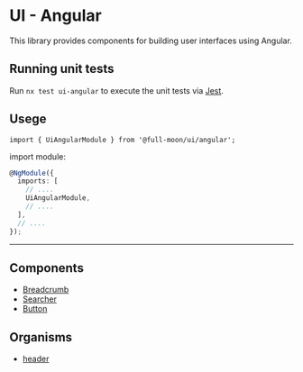 # UI - Angular

This library provides components for building user interfaces using Angular.

## Running unit tests

Run `nx test ui-angular` to execute the unit tests via [Jest](https://jestjs.io).

## Usege

```typscript
import { UiAngularModule } from '@full-moon/ui/angular';
```

import module:

```typescript
@NgModule({
  imports: [
    // ....
    UiAngularModule,
    // ....
  ],
  // ....
});

```

---

## Components

- [Breadcrumb](#./src/lib/components/breadcrumb/breadcrumb.component.md)
- [Searcher](#./src/lib/components/searcher/searcher.component.md)
- [Button](#./src/lib/components/button/button.component.md)

## Organisms

- [header](#/organisms/header)

